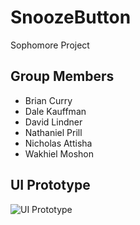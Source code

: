 # SnoozeButton
Sophomore Project
## Group Members
* Brian Curry
* Dale Kauffman
* David Lindner
* Nathaniel Prill
* Nicholas Attisha
* Wakhiel Moshon

## UI Prototype
![UI Prototype](https://media.discordapp.net/attachments/532629869704511500/538038209980923914/unknown.png?width=989&height=642)

